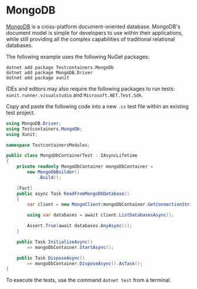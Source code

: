 # MongoDB

[MongoDB](https://www.mongodb.com/what-is-mongodb) is a cross-platform document-oriented database. MongoDB's document model is simple for developers to use within their applications, while still providing all the complex capabilities of traditional relational databases.

The following example uses the following NuGet packages:

```console title="Install the NuGet dependencies"
dotnet add package Testcontainers.MongoDb
dotnet add package MongoDB.Driver
dotnet add package xunit
```

IDEs and editors may also require the following packages to run tests: `xunit.runner.visualstudio` and `Microsoft.NET.Test.Sdk`.

Copy and paste the following code into a new `.cs` test file within an existing test project.

```csharp
using MongoDB.Driver;
using Testcontainers.MongoDb;
using Xunit;

namespace TestcontainersModules;

public class MongoDbContainerTest : IAsyncLifetime
{
    private readonly MongoDbContainer mongoDbContainer =
        new MongoDbBuilder()
            .Build();

    [Fact]
    public async Task ReadFromMongoDbDatabase()
    {
        var client = new MongoClient(mongoDbContainer.GetConnectionString());

        using var databases = await client.ListDatabasesAsync();

        Assert.True(await databases.AnyAsync());
    }

    public Task InitializeAsync()
        => mongoDbContainer.StartAsync();

    public Task DisposeAsync()
        => mongoDbContainer.DisposeAsync().AsTask();
}
```

To execute the tests, use the command `dotnet test` from a terminal.

[xunit]: https://xunit.net/
